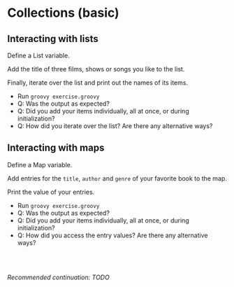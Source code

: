 # Collections (basic)

## Interacting with lists

Define a List variable.

Add the title of three films, shows or songs you like to the list.

Finally, iterate over the list and print out the names of its items.

- Run `groovy exercise.groovy`
- Q: Was the output as expected?
- Q: Did you add your items individually, all at once, or during initialization?
- Q: How did you iterate over the list? Are there any alternative ways?

## Interacting with maps

Define a Map variable.

Add entries for the `title`, `author` and `genre` of your favorite book to the map.

Print the value of your entries.

- Run `groovy exercise.groovy`
- Q: Was the output as expected?
- Q: Did you add your items individually, all at once, or during initialization?
- Q: How did you access the entry values? Are there any alternative ways?

<br>
<br>

_Recommended continuation: *TODO*_
